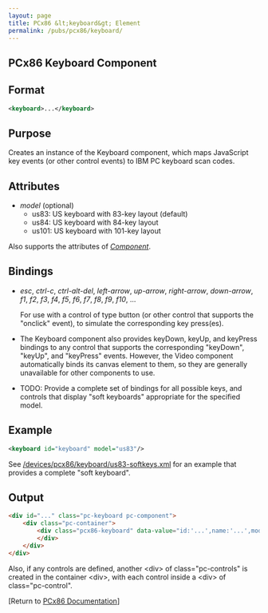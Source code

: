 ```yaml
---
layout: page
title: PCx86 &lt;keyboard&gt; Element
permalink: /pubs/pcx86/keyboard/
---
```


PCx86 Keyboard Component
------------------------

Format
------

```xml
<keyboard>...</keyboard>
```

Purpose
-------

Creates an instance of the Keyboard component, which maps JavaScript key events (or other control events) to
IBM PC keyboard scan codes.

Attributes
----------

* *model* (optional)
	* us83: US keyboard with 83-key layout (default)
	* us84: US keyboard with 84-key layout
	* us101: US keyboard with 101-key layout
	
Also supports the attributes of *[Component](/pubs/pcx86/component/)*.

Bindings
--------

 *	*esc*, *ctrl-c*, *ctrl-alt-del*, *left-arrow*, *up-arrow*, *right-arrow*, *down-arrow*, *f1*, *f2*, *f3*, *f4*, *f5*, *f6*, *f7*, *f8*, *f9*, *f10*, ...

	For use with a control of type button (or other control that supports the "onclick" event), to simulate the
	corresponding key press(es).
	
 *	The Keyboard component also provides keyDown, keyUp, and keyPress bindings to any control that supports the
corresponding "keyDown", "keyUp", and "keyPress" events. However, the Video component automatically binds its canvas
element to them, so they are generally unavailable for other components to use.
	
 *	TODO: Provide a complete set of bindings for all possible keys, and controls that display "soft keyboards" appropriate
for the specified model.

Example
-------

```xml
<keyboard id="keyboard" model="us83"/>
```

See [/devices/pcx86/keyboard/us83-softkeys.xml](/devices/pcx86/keyboard/us83-softkeys.xml) for an example that provides a
complete "soft keyboard".

Output
------

```html
<div id="..." class="pc-keyboard pc-component">
    <div class="pc-container">
        <div class="pcx86-keyboard" data-value="id:'...',name:'...',model:'...',...">
        </div>
    </div>
</div>
```

Also, if any controls are defined, another &lt;div&gt; of class="pc-controls" is created in the container &lt;div&gt;,
with each control inside a &lt;div&gt; of class="pc-control".

[Return to [PCx86 Documentation](..)]
